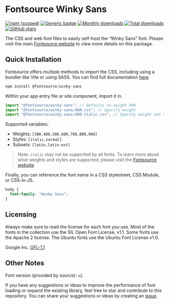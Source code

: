 # Fontsource Winky Sans

[![npm (scoped)](https://img.shields.io/npm/v/@fontsource/winky-sans?color=brightgreen)](https://www.npmjs.com/package/@fontsource/winky-sans) [![Generic badge](https://img.shields.io/badge/fontsource-passing-brightgreen)](https://github.com/fontsource/fontsource) [![Monthly downloads](https://badgen.net/npm/dm/@fontsource/winky-sans)](https://github.com/fontsource/fontsource) [![Total downloads](https://badgen.net/npm/dt/@fontsource/winky-sans)](https://github.com/fontsource/fontsource) [![GitHub stars](https://img.shields.io/github/stars/fontsource/fontsource.svg?style=social&label=Star)](https://github.com/fontsource/fontsource/stargazers)

The CSS and web font files to easily self-host the “Winky Sans” font. Please visit the main [Fontsource website](https://fontsource.org/fonts/winky-sans) to view more details on this package.

## Quick Installation

Fontsource offers multiple methods to import the CSS, including using a bundler like Vite or using SASS. You can find full documentation [here](https://fontsource.org/docs/getting-started/introduction).

```javascript
npm install @fontsource/winky-sans
```

Within your app entry file or site component, import it in.

```javascript
import "@fontsource/winky-sans"; // Defaults to weight 400
import "@fontsource/winky-sans/400.css"; // Specify weight
import "@fontsource/winky-sans/400-italic.css"; // Specify weight and style
```

Supported variables:
- Weights: `[300,400,500,600,700,800,900]`
- Styles: `[italic,normal]`
- Subsets: `[latin,latin-ext]`

> Note: `italic` may not be supported by all fonts. To learn more about what weights and styles are supported, please visit the [Fontsource website](https://fontsource.org/fonts/winky-sans).

Finally, you can reference the font name in a CSS stylesheet, CSS Module, or CSS-in-JS.

```css
body {
  font-family: "Winky Sans";
}
```

## Licensing
Always make sure to read the license for each font you use. Most of the fonts in the collection use the SIL Open Font License, v1.1. Some fonts use the Apache 2 license. The Ubuntu fonts use the Ubuntu Font License v1.0.

Google Inc.
[OFL-1.1](http://scripts.sil.org/OFL)

## Other Notes
Font version (provided by source): `v2`.

If you have any suggestions or ideas to improve the performance of font loading or expand the existing library, feel free to star and contribute to this repository. You can share your suggestions or ideas by creating an [issue](https://github.com/fontsource/fontsource/issues).